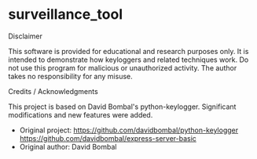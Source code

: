 # surveillance_tool

Disclaimer

This software is provided for educational and research purposes only.
It is intended to demonstrate how keyloggers and related techniques work.
Do not use this program for malicious or unauthorized activity.
The author takes no responsibility for any misuse.


Credits / Acknowledgments

This project is based on David Bombal's python-keylogger. Significant modifications and new features were added.

- Original project: https://github.com/davidbombal/python-keylogger
                    https://github.com/davidbombal/express-server-basic
- Original author: David Bombal
